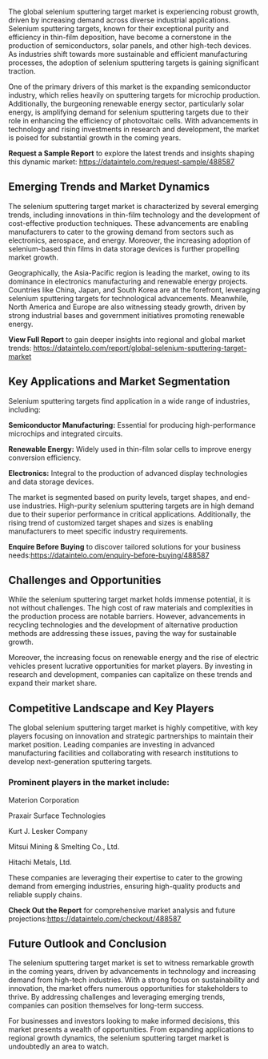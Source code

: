 The global selenium sputtering target market is experiencing robust growth, driven by increasing demand across diverse industrial applications. Selenium sputtering targets, known for their exceptional purity and efficiency in thin-film deposition, have become a cornerstone in the production of semiconductors, solar panels, and other high-tech devices. As industries shift towards more sustainable and efficient manufacturing processes, the adoption of selenium sputtering targets is gaining significant traction.

One of the primary drivers of this market is the expanding semiconductor industry, which relies heavily on sputtering targets for microchip production. Additionally, the burgeoning renewable energy sector, particularly solar energy, is amplifying demand for selenium sputtering targets due to their role in enhancing the efficiency of photovoltaic cells. With advancements in technology and rising investments in research and development, the market is poised for substantial growth in the coming years.

**Request a Sample Report** to explore the latest trends and insights shaping this dynamic market: https://dataintelo.com/request-sample/488587

## Emerging Trends and Market Dynamics

The selenium sputtering target market is characterized by several emerging trends, including innovations in thin-film technology and the development of cost-effective production techniques. These advancements are enabling manufacturers to cater to the growing demand from sectors such as electronics, aerospace, and energy. Moreover, the increasing adoption of selenium-based thin films in data storage devices is further propelling market growth.

Geographically, the Asia-Pacific region is leading the market, owing to its dominance in electronics manufacturing and renewable energy projects. Countries like China, Japan, and South Korea are at the forefront, leveraging selenium sputtering targets for technological advancements. Meanwhile, North America and Europe are also witnessing steady growth, driven by strong industrial bases and government initiatives promoting renewable energy.

**View Full Report** to gain deeper insights into regional and global market trends: https://dataintelo.com/report/global-selenium-sputtering-target-market

## Key Applications and Market Segmentation

Selenium sputtering targets find application in a wide range of industries, including:

**Semiconductor Manufacturing:** Essential for producing high-performance microchips and integrated circuits.

**Renewable Energy:** Widely used in thin-film solar cells to improve energy conversion efficiency.

**Electronics:** Integral to the production of advanced display technologies and data storage devices.

The market is segmented based on purity levels, target shapes, and end-use industries. High-purity selenium sputtering targets are in high demand due to their superior performance in critical applications. Additionally, the rising trend of customized target shapes and sizes is enabling manufacturers to meet specific industry requirements.

**Enquire Before Buying** to discover tailored solutions for your business needs:https://dataintelo.com/enquiry-before-buying/488587

## Challenges and Opportunities

While the selenium sputtering target market holds immense potential, it is not without challenges. The high cost of raw materials and complexities in the production process are notable barriers. However, advancements in recycling technologies and the development of alternative production methods are addressing these issues, paving the way for sustainable growth.

Moreover, the increasing focus on renewable energy and the rise of electric vehicles present lucrative opportunities for market players. By investing in research and development, companies can capitalize on these trends and expand their market share.

## Competitive Landscape and Key Players

The global selenium sputtering target market is highly competitive, with key players focusing on innovation and strategic partnerships to maintain their market position. Leading companies are investing in advanced manufacturing facilities and collaborating with research institutions to develop next-generation sputtering targets.

### Prominent players in the market include:

Materion Corporation

Praxair Surface Technologies

Kurt J. Lesker Company

Mitsui Mining & Smelting Co., Ltd.

Hitachi Metals, Ltd.

These companies are leveraging their expertise to cater to the growing demand from emerging industries, ensuring high-quality products and reliable supply chains.

**Check Out the Report** for comprehensive market analysis and future projections:https://dataintelo.com/checkout/488587

## Future Outlook and Conclusion

The selenium sputtering target market is set to witness remarkable growth in the coming years, driven by advancements in technology and increasing demand from high-tech industries. With a strong focus on sustainability and innovation, the market offers numerous opportunities for stakeholders to thrive. By addressing challenges and leveraging emerging trends, companies can position themselves for long-term success.

For businesses and investors looking to make informed decisions, this market presents a wealth of opportunities. From expanding applications to regional growth dynamics, the selenium sputtering target market is undoubtedly an area to watch.
